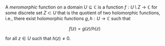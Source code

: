 A *meromorphic* function on a domain $U \subseteq \mathbb{C}$ is a function $f: U \setminus Z \to \mathbb{C}$ for some discrete set $Z \subset U$ that is the quotient of two holomorphic functions, i.e., there exist holomorphic functions $g, h: U \to \mathbb{C}$ such that 

$$
f(z) = g(z) / h(z)
$$

for all $z \in U$ such that $h(z) \neq 0$.
